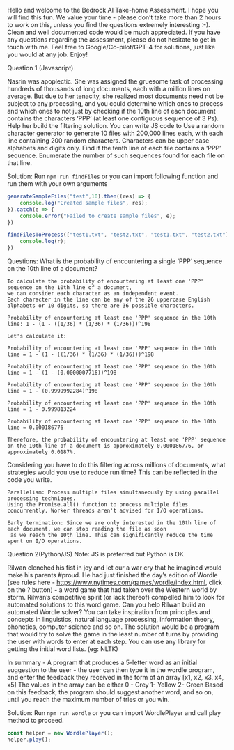 Hello and welcome to the Bedrock AI Take-home Assessment. I hope you will find this fun. We value your time - please don’t take more than 2 hours to work on this, unless you find the questions extremely interesting :-). Clean and well documented code would be much appreciated. If you have any questions regarding the assessment, please do not hesitate to get in touch with me. Feel free to Google/Co-pilot/GPT-4 for solutions, just like you would at any job. Enjoy!


Question 1 (Javascript)

Nasrin was apoplectic. She was assigned the gruesome task of processing hundreds of thousands of long documents, each with a million lines on average. But due to her tenacity, she realized most documents need not be subject to any processing, and you could determine which ones to process and which ones to not just by checking if the 10th line of each document contains the characters ‘PPP’ (at least one contiguous sequence of 3 Ps).
Help her build the filtering solution.
You can write JS code to
Use a random character generator to generate 10 files with 200,000 lines each, with each line containing 200 random characters. Characters can be upper case alphabets and digits only.
Find if the tenth line of each file contains a ‘PPP’ sequence. Enumerate the number of such sequences found for each file on that line.

Solution:
Run `npm run findFiles`
or you can import following function and run them with your own arguments
```javascript
generateSampleFiles("test",10).then((res) => {
    console.log("Created sample files", res);
}).catch(e => {
    console.error("Failed to create sample files", e);
})

findFilesToProcess(["test1.txt", "test2.txt", "test1.txt", "test2.txt"], 0).then((r) => {
    console.log(r);
})
```

Questions:
What is the probability of encountering a single ‘PPP’ sequence on the 10th line of a document?

```
To calculate the probability of encountering at least one 'PPP' sequence on the 10th line of a document,
we can consider each character as an independent event.
Each character in the line can be any of the 26 uppercase English alphabets or 10 digits, so there are 36 possible characters.

Probability of encountering at least one 'PPP' sequence in the 10th line: 1 - (1 - ((1/36) * (1/36) * (1/36)))^198

Let's calculate it:

Probability of encountering at least one 'PPP' sequence in the 10th line = 1 - (1 - ((1/36) * (1/36) * (1/36)))^198

Probability of encountering at least one 'PPP' sequence in the 10th line ≈ 1 - (1 - (0.0000007716))^198

Probability of encountering at least one 'PPP' sequence in the 10th line ≈ 1 - (0.9999992284)^198

Probability of encountering at least one 'PPP' sequence in the 10th line ≈ 1 - 0.999813224

Probability of encountering at least one 'PPP' sequence in the 10th line ≈ 0.000186776

Therefore, the probability of encountering at least one 'PPP' sequence on the 10th line of a document is approximately 0.000186776, or approximately 0.0187%.
```

Considering you have to do this filtering across millions of documents, what strategies would you use to reduce run time? This can be reflected in the code you write.
```
Parallelism: Process multiple files simultaneously by using parallel processing techniques.
Using the Promise.all() function to process multiple files concurrently. Worker threads aren't advised for I/O operations.

Early termination: Since we are only interested in the 10th line of each document, we can stop reading the file as soon
 as we reach the 10th line. This can significantly reduce the time spent on I/O operations.
```

Question 2(Python/JS)
Note: JS is preferred but Python is OK

Rilwan clenched his fist in joy and let our a war cry that he imagined would make his parents #proud. He had just finished the day’s edition of Wordle (see rules here - https://www.nytimes.com/games/wordle/index.html, click on the ? button) - a word game that had taken over the Western world by storm. Rilwan’s competitive spirit (or lack thereof) compelled him to look for automated solutions to this word game. Can you help Rilwan build an automated Wordle solver? You can take inspiration from principles and concepts in linguistics, natural language processing, information theory, phonetics, computer science and so on. The solution would be a program that would try to solve the game in the least number of turns by providing the user with words to enter at each step. You can use any library for getting the initial word lists.  (eg: NLTK)

In summary - A program that produces a 5-letter word as an initial suggestion to the user - the user can then type it in the wordle program, and enter the feedback they received in the form of an array [x1, x2, x3, x4, x5]
The values in the array can be either
0 - Grey
1- Yellow
2- Green
Based on this feedback, the program should suggest another word, and so on, until you reach the maximum number of tries or you win.

Solution:
Run `npm run wordle`
or you can import WordlePlayer and call play method to proceed.
```javascript
const helper = new WordlePlayer();
helper.play();
```
